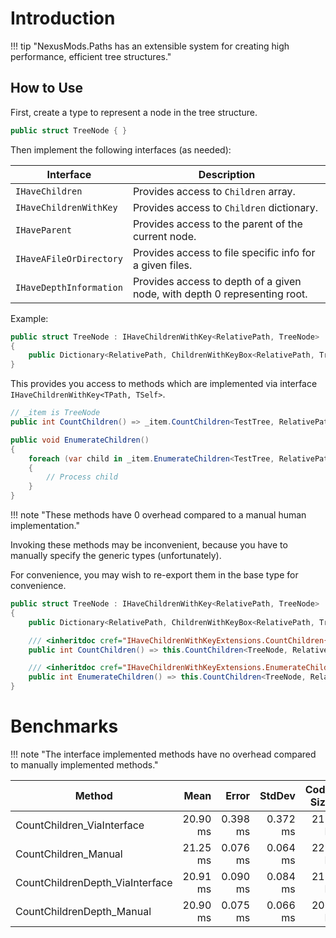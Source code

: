 # Introduction

!!! tip "NexusMods.Paths has an extensible system for creating high performance, efficient tree structures."

## How to Use

First, create a type to represent a node in the tree structure.

```csharp
public struct TreeNode { }
```

Then implement the following interfaces (as needed):

| Interface               | Description                                                               |
|-------------------------|---------------------------------------------------------------------------|
| `IHaveChildren`         | Provides access to `Children` array.                                      |
| `IHaveChildrenWithKey`  | Provides access to `Children` dictionary.                                 |
| `IHaveParent`           | Provides access to the parent of the current node.                        |
| `IHaveAFileOrDirectory` | Provides access to file specific info for a given files.                  |
| `IHaveDepthInformation` | Provides access to depth of a given node, with depth 0 representing root. |

Example:

```csharp
public struct TreeNode : IHaveChildrenWithKey<RelativePath, TreeNode>
{
    public Dictionary<RelativePath, ChildrenWithKeyBox<RelativePath, TreeNode>> Children { get; }
}
```

This provides you access to methods which are implemented via interface `IHaveChildrenWithKey<TPath, TSelf>`.

```csharp
// _item is TreeNode
public int CountChildren() => _item.CountChildren<TestTree, RelativePath>();

public void EnumerateChildren()
{
    foreach (var child in _item.EnumerateChildren<TestTree, RelativePath>())
    {
        // Process child
    }
}
```

!!! note "These methods have 0 overhead compared to a manual human implementation."

Invoking these methods may be inconvenient, because you have to manually specify the generic types (unfortunately).

For convenience, you may wish to re-export them in the base type for convenience.

```csharp
public struct TreeNode : IHaveChildrenWithKey<RelativePath, TreeNode>
{
    public Dictionary<RelativePath, ChildrenWithKeyBox<RelativePath, TreeNode>> Children { get; }

    /// <inheritdoc cref="IHaveChildrenWithKeyExtensions.CountChildren{TSelf,TKey}"/>
    public int CountChildren() => this.CountChildren<TreeNode, RelativePath>();

    /// <inheritdoc cref="IHaveChildrenWithKeyExtensions.EnumerateChildren{TSelf,TKey}"/>
    public int EnumerateChildren() => this.CountChildren<TreeNode, RelativePath>();
}
```

# Benchmarks

!!! note "The interface implemented methods have no overhead compared to manually implemented methods."

| Method                          |     Mean |    Error |   StdDev | Code Size |
|---------------------------------|---------:|---------:|---------:|----------:|
| CountChildren_ViaInterface      | 20.90 ms | 0.398 ms | 0.372 ms |     215 B |
| CountChildren_Manual            | 21.25 ms | 0.076 ms | 0.064 ms |     229 B |
| CountChildrenDepth_ViaInterface | 20.91 ms | 0.090 ms | 0.084 ms |     212 B |
| CountChildrenDepth_Manual       | 20.90 ms | 0.075 ms | 0.066 ms |     206 B |
